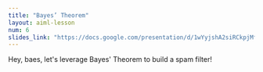 ```yaml
---
title: "Bayes’ Theorem"
layout: aiml-lesson
num: 6
slides_link: "https://docs.google.com/presentation/d/1wYyjshA2siRCkpjMfWf--jDrYkTZCmI5Ttl_0JterHg/"
---
```


Hey, baes, let's leverage Bayes' Theorem to build a spam filter!
